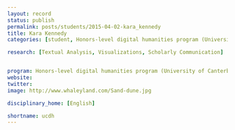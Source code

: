 ```yaml
---
layout: record
status: publish
permalink: posts/students/2015-04-02-kara_kennedy
title: Kara Kennedy
categories: [student, Honors-level digital humanities program (University of Canterbury), Textual Analysis, Visualizations, Scholarly Communication]

research: [Textual Analysis, Visualizations, Scholarly Communication]


program: Honors-level digital humanities program (University of Canterbury)
website: 
twitter:  
image: http://www.whaleyland.com/Sand-dune.jpg

disciplinary_home: [English]

shortname: ucdh
---
```


